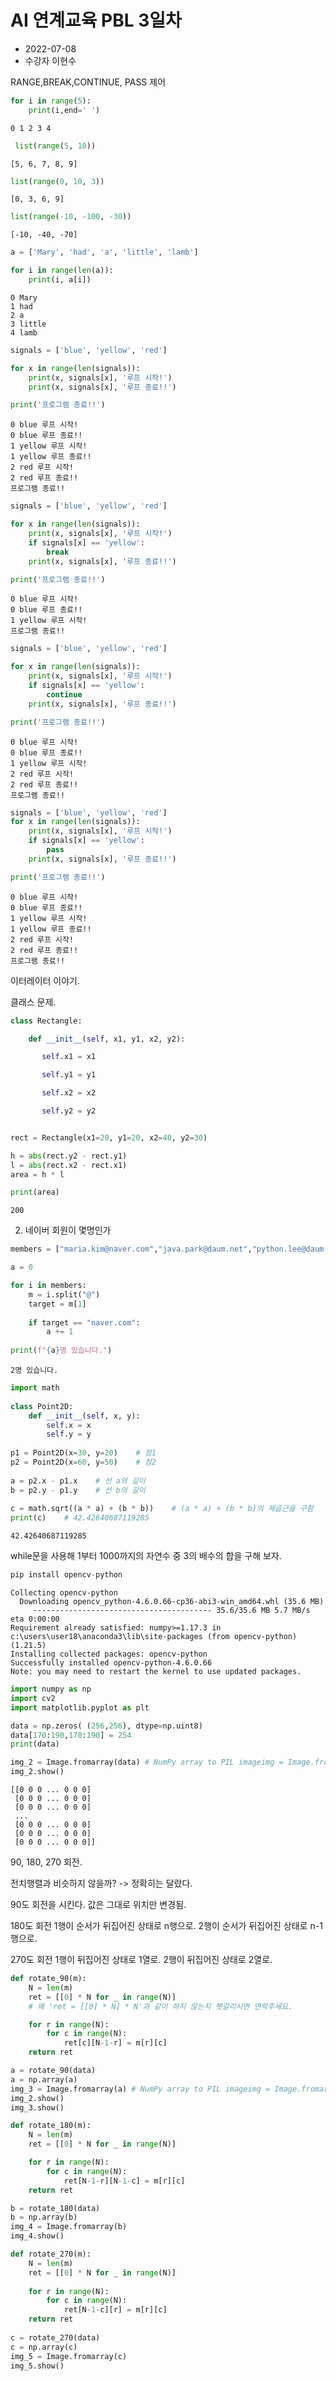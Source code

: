 # AI 연계교육 PBL 3일차

* 2022-07-08
* 수강자 이현수

RANGE,BREAK,CONTINUE, PASS 제어


```python
for i in range(5):
    print(i,end=' ')
```

    0 1 2 3 4 


```python
 list(range(5, 10)) 
```




    [5, 6, 7, 8, 9]




```python
list(range(0, 10, 3)) 
```




    [0, 3, 6, 9]




```python
list(range(-10, -100, -30))
```




    [-10, -40, -70]




```python
a = ['Mary', 'had', 'a', 'little', 'lamb'] 
```


```python
for i in range(len(a)): 
    print(i, a[i]) 
```

    0 Mary
    1 had
    2 a
    3 little
    4 lamb
    


```python
signals = ['blue', 'yellow', 'red']

for x in range(len(signals)):
    print(x, signals[x], '루프 시작!')
    print(x, signals[x], '루프 종료!!')

print('프로그램 종료!!')
```

    0 blue 루프 시작!
    0 blue 루프 종료!!
    1 yellow 루프 시작!
    1 yellow 루프 종료!!
    2 red 루프 시작!
    2 red 루프 종료!!
    프로그램 종료!!
    


```python
signals = ['blue', 'yellow', 'red']

for x in range(len(signals)):
    print(x, signals[x], '루프 시작!')
    if signals[x] == 'yellow':
        break
    print(x, signals[x], '루프 종료!!')

print('프로그램 종료!!')
```

    0 blue 루프 시작!
    0 blue 루프 종료!!
    1 yellow 루프 시작!
    프로그램 종료!!
    


```python
signals = ['blue', 'yellow', 'red']

for x in range(len(signals)):
    print(x, signals[x], '루프 시작!')
    if signals[x] == 'yellow':
        continue
    print(x, signals[x], '루프 종료!!')

print('프로그램 종료!!')
```

    0 blue 루프 시작!
    0 blue 루프 종료!!
    1 yellow 루프 시작!
    2 red 루프 시작!
    2 red 루프 종료!!
    프로그램 종료!!
    


```python
signals = ['blue', 'yellow', 'red']
for x in range(len(signals)):
    print(x, signals[x], '루프 시작!')
    if signals[x] == 'yellow':
        pass 
    print(x, signals[x], '루프 종료!!')

print('프로그램 종료!!')
```

    0 blue 루프 시작!
    0 blue 루프 종료!!
    1 yellow 루프 시작!
    1 yellow 루프 종료!!
    2 red 루프 시작!
    2 red 루프 종료!!
    프로그램 종료!!
    

이터레이터 이야기.

클래스 문제.


```python
class Rectangle:     

    def __init__(self, x1, y1, x2, y2):        

       self.x1 = x1         

       self.y1 = y1         

       self.x2 = x2         

       self.y2 = y2   


rect = Rectangle(x1=20, y1=20, x2=40, y2=30)   

h = abs(rect.y2 - rect.y1)
l = abs(rect.x2 - rect.x1)
area = h * l

print(area)
```

    200
    

2. 네이버 회원이 몇명인가


```python
members = ["maria.kim@naver.com","java.park@daum.net","python.lee@daum.net", "aaabbbccc@naver.com"]

a = 0

for i in members:
    m = i.split("@")
    target = m[1]
    
    if target == "naver.com":
        a += 1
        
print(f"{a}명 있습니다.")
```

    2명 있습니다.
    


```python
import math
 
class Point2D:
    def __init__(self, x, y):
        self.x = x
        self.y = y
 
p1 = Point2D(x=30, y=20)    # 점1
p2 = Point2D(x=60, y=50)    # 점2
 
a = p2.x - p1.x    # 선 a의 길이
b = p2.y - p1.y    # 선 b의 길이
 
c = math.sqrt((a * a) + (b * b))    # (a * a) + (b * b)의 제곱근을 구함
print(c)    # 42.42640687119285
```

    42.42640687119285
    

while문을 사용해 1부터 1000까지의 자연수 중 3의 배수의 합을 구해 보자.


```python
pip install opencv-python
```

    Collecting opencv-python
      Downloading opencv_python-4.6.0.66-cp36-abi3-win_amd64.whl (35.6 MB)
         ---------------------------------------- 35.6/35.6 MB 5.7 MB/s eta 0:00:00
    Requirement already satisfied: numpy>=1.17.3 in c:\users\user18\anaconda3\lib\site-packages (from opencv-python) (1.21.5)
    Installing collected packages: opencv-python
    Successfully installed opencv-python-4.6.0.66
    Note: you may need to restart the kernel to use updated packages.
    


```python
import numpy as np
import cv2
import matplotlib.pyplot as plt

data = np.zeros( (256,256), dtype=np.uint8)
data[170:190,170:190] = 254
print(data)

img_2 = Image.fromarray(data) # NumPy array to PIL imageimg = Image.fromarray(data, 'RGB')
img_2.show()
```

    [[0 0 0 ... 0 0 0]
     [0 0 0 ... 0 0 0]
     [0 0 0 ... 0 0 0]
     ...
     [0 0 0 ... 0 0 0]
     [0 0 0 ... 0 0 0]
     [0 0 0 ... 0 0 0]]
    

90, 180, 270 회전.

전치행렬과 비슷하지 않을까? -> 정확히는 달랐다.

90도 회전을 시킨다. 값은 그대로 위치만 변경됨.

180도 회전 1행이 순서가 뒤집어진 상태로 n행으로. 2행이 순서가 뒤집어진 상태로 n-1행으로.

270도 회전 1행이 뒤집어진 상태로 1열로. 2행이 뒤집어진 상태로 2열로.


```python
def rotate_90(m):
    N = len(m)
    ret = [[0] * N for _ in range(N)]
    # 왜 'ret = [[0] * N] * N'과 같이 하지 않는지 헷갈리시면 연락주세요.

    for r in range(N):
        for c in range(N):
            ret[c][N-1-r] = m[r][c]
    return ret

a = rotate_90(data)
a = np.array(a)
img_3 = Image.fromarray(a) # NumPy array to PIL imageimg = Image.fromarray(data, 'RGB')
img_2.show()
img_3.show()
```


```python
def rotate_180(m):
    N = len(m)
    ret = [[0] * N for _ in range(N)]

    for r in range(N):
        for c in range(N):
            ret[N-1-r][N-1-c] = m[r][c]
    return ret

b = rotate_180(data)
b = np.array(b)
img_4 = Image.fromarray(b)
img_4.show()
```


```python
def rotate_270(m):
    N = len(m)
    ret = [[0] * N for _ in range(N)]
    
    for r in range(N):
        for c in range(N):
            ret[N-1-c][r] = m[r][c]
    return ret
    
c = rotate_270(data)
c = np.array(c)
img_5 = Image.fromarray(c)
img_5.show()
```
